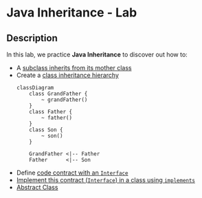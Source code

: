 # Java Inheritance - Lab

## Description

In this lab, we practice **Java Inheritance** to discover out how to:  
 
- A [subclass inherits from its mother class](src/main/java/com/ericbouchut/inheritance/SingleLevelInheritance.java)
- Create a [class inheritance hierarchy](src/main/java/com/ericbouchut/inheritance/HierarchicalInheritance.java)
  ```mermaid
  classDiagram
      class GrandFather {
          ~ grandFather()
      }
      class Father {
          ~ father()
      }
      class Son {
          ~ son()
      }
      
      GrandFather <|-- Father
      Father      <|-- Son
  ``` 
- Define [code contract with an `Interface`](src/main/java/com/ericbouchut/inheritance/MultipleLevelInheritance.java)
- [Implement this contract (`Interface`) in a class using `implements`](src/main/java/com/ericbouchut/inheritance/MultipleLevelInheritance.java)
- [Abstract Class](src/main/java/com/ericbouchut/inheritance/HybridInheritance.java)


